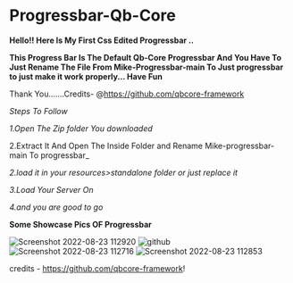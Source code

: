 # Progressbar-Qb-Core
**Hello!! Here Is My First Css Edited Progressbar ..**



**This Progress Bar Is The Default Qb-Core Progressbar And You Have To Just Rename The File From Mike-Progressbar-main To Just progressbar to just make it work properly... Have Fun**  


Thank You.......Credits- @https://github.com/qbcore-framework









_Steps To Follow_

_1.Open The Zip folder You downloaded_

2.Extract It And Open The Inside Folder and Rename Mike-progressbar-main To progressbar_

_2.load it in your resources>standalone folder or just replace it_

_3.Load Your Server On_

_4.and you are good to go_













**Some Showcase Pics OF Progressbar**


![Screenshot 2022-08-23 112920](https://user-images.githubusercontent.com/111684474/186083694-cd3ceed6-860c-4576-90da-8f247f7497fd.png)
![github](https://user-images.githubusercontent.com/111684474/186083700-5542c3aa-4974-4fec-9b08-d1574417032c.png)
![Screenshot 2022-08-23 112716](https://user-images.githubusercontent.com/111684474/186083677-9d87767b-e3e7-40bd-a2fa-0abb925e3ae1.png)
![Screenshot 2022-08-23 112853](https://user-images.githubusercontent.com/111684474/186083689-ea0a4806-468f-4730-991f-87529dead483.png)






credits - https://github.com/qbcore-framework!

